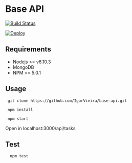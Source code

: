# Base API

[![Build Status](https://travis-ci.org/IgorVieira/base-api.svg?branch=master)](https://travis-ci.org/IgorVieira/base-api)


[![Deploy](https://www.herokucdn.com/deploy/button.svg)](https://heroku.com/deploy?template=https://github.com/IgorVieira/base-api)


## Requirements

 - Nodejs >= v6.10.3 
 - MongoDB
 - NPM >= 5.0.1


## Usage

```
 git clone https://github.com/IgorVieira/base-api.git
```
```
 npm install
```

```
 npm start
```

Open in localhost:3000/api/tasks

## Test

```
  npm test
```